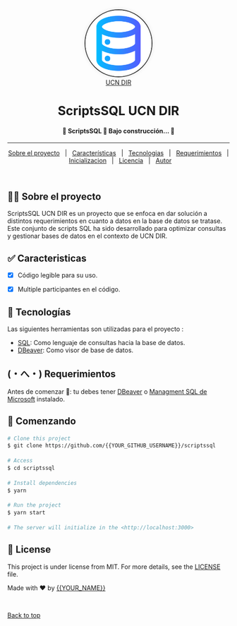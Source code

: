 <div align="center" id="top">  
<!-- <div class="logo-container" >
    <img src="8699849.PNG" alt="Logo"  />
  </div> -->
  <div align="center">
    <img src="8699849.PNG" alt="Logo" width="150" style="border-radius: 50%; border: 2px solid #333; box-shadow: 0 0 10px rgba(0, 0, 0, 0.1);" />
  </div>
  <a href="https://www.ucn.cl">UCN DIR</a>
</div>




<h1 align="center">ScriptsSQL UCN DIR</h1>

<p align="center">
  

</p>

<!-- Status -->

<h4 align="center"> 
	🚧  ScriptsSQL 🚀 Bajo construcción...  🚧
</h4> 

<hr> 

<p align="center">
  <a href="#dart-about">Sobre el proyecto</a> &#xa0; | &#xa0; 
  <a href="#sparkles-features">Características</a> &#xa0; | &#xa0;
  <a href="#rocket-technologies">Tecnologias</a> &#xa0; | &#xa0;
  <a href="#white_check_mark-requirements">Requerimientos</a> &#xa0; | &#xa0;
  <a href="#checkered_flag-starting">Inicializacion</a> &#xa0; | &#xa0;
  <a href="#memo-license">Licencia</a> &#xa0; | &#xa0;
  <a href="https://github.com/{{YOUR_GITHUB_USERNAME}}" target="_blank">Autor</a>
</p>

<br>

## 👨‍💼 Sobre el proyecto ##

ScriptsSQL UCN DIR es un proyecto que se enfoca en dar solución a distintos requerimientos en cuanto a datos en la base de datos se tratase. Este conjunto de scripts SQL ha sido desarrollado para optimizar consultas y gestionar bases de datos en el contexto de UCN DIR.

## ✅ Caracteristicas ##

- [x] Código legible para su uso.
- [x] Multiple participantes en el código.


## 🚀 Tecnologías ##

Las siguientes herramientas son utilizadas para el proyecto :

- [SQL](https://expo.io/): Como lenguaje de consultas hacia la base de datos.
- [DBeaver](https://nodejs.org/en/): Como visor de base de datos.


## (・へ・) Requerimientos ##

Antes de comenzar 🏁: tu debes tener [DBeaver](https://git-scm.com) o [Managment SQL de Microsoft](https://nodejs.org/en/) instalado.

## 🏁 Comenzando ##

```bash
# Clone this project
$ git clone https://github.com/{{YOUR_GITHUB_USERNAME}}/scriptssql

# Access
$ cd scriptssql

# Install dependencies
$ yarn

# Run the project
$ yarn start

# The server will initialize in the <http://localhost:3000>
```

## :memo: License ##

This project is under license from MIT. For more details, see the [LICENSE](LICENSE.md) file.


Made with :heart: by <a href="https://github.com/{{YOUR_GITHUB_USERNAME}}" target="_blank">{{YOUR_NAME}}</a>

&#xa0;

<a href="#top">Back to top</a>
